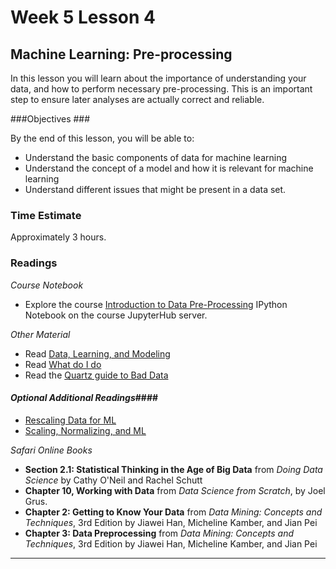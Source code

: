 # Week 5 Lesson 4 #
## Machine Learning: Pre-processing ##

In this lesson you will learn about the importance of understanding your
data, and how to perform necessary pre-processing. This is an important
step to ensure later analyses are actually correct and reliable.

###Objectives ###

By the end of this lesson, you will be able to:

- Understand the basic components of data for machine learning
- Understand the concept of a model and how it is relevant for machine learning
- Understand different issues that might be present in a data set. 

### Time Estimate ###

Approximately 3 hours.

### Readings ####

_Course Notebook_
- Explore the course [Introduction to Data Pre-Processing][intro2data] IPython Notebook on the course JupyterHub server.

_Other Material_
- Read [Data, Learning, and Modeling](http://machinelearningmastery.com/data-learning-and-modeling/)
- Read [What do I do](http://simplystatistics.org/2014/06/13/what-i-do-when-i-get-a-new-data-set-as-told-through-tweets/)
- Read the [Quartz guide to Bad Data](https://github.com/Quartz/bad-data-guide)

#### *Optional Additional Readings*####

- [Rescaling Data for ML](http://machinelearningmastery.com/rescaling-data-for-machine-learning-in-python-with-scikit-learn/)
- [Scaling, Normalizing, and ML](https://www.pythonprogramming.net/preprocessing-machine-learning/) 

_Safari Online Books_

- **Section 2.1: Statistical Thinking in the Age of Big Data** from _Doing Data Science_ by Cathy O'Neil and Rachel Schutt 
- **Chapter 10, Working with Data** from _Data Science from Scratch_, by Joel Grus.
- **Chapter 2: Getting to Know Your Data** from _Data Mining: Concepts and Techniques_, 3rd Edition by Jiawei Han, Micheline Kamber, and Jian Pei
- **Chapter 3: Data Preprocessing** from _Data Mining: Concepts and Techniques_, 3rd Edition by Jiawei Han, Micheline Kamber, and Jian Pei

-----

[intro2data]: notebooks/intro2data.ipynb


